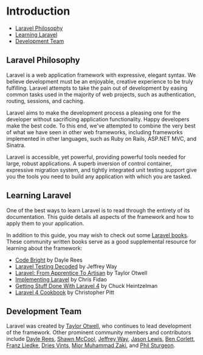 # Introduction

- [Laravel Philosophy](#laravel-philosophy)
- [Learning Laravel](#learning-laravel)
- [Development Team](#development-team)

<a name="laravel-philosophy"></a>
## Laravel Philosophy

Laravel is a web application framework with expressive, elegant syntax. We believe development must be an enjoyable, creative experience to be truly fulfilling. Laravel attempts to take the pain out of development by easing common tasks used in the majority of web projects, such as authentication, routing, sessions, and caching.

Laravel aims to make the development process a pleasing one for the developer without sacrificing application functionality. Happy developers make the best code. To this end, we've attempted to combine the very best of what we have seen in other web frameworks, including frameworks implemented in other languages, such as Ruby on Rails, ASP.NET MVC, and Sinatra.

Laravel is accessible, yet powerful, providing powerful tools needed for large, robust applications. A superb inversion of control container, expressive migration system, and tightly integrated unit testing support give you the tools you need to build any application with which you are tasked.

<a name="learning-laravel"></a>
## Learning Laravel

One of the best ways to learn Laravel is to read through the entirety of its documentation. This guide details all aspects of the framework and how to apply them to your application.

In addition to this guide, you may wish to check out some [Laravel books](http://wiki.laravel.io/Books). These community written books serve as a good supplemental resource for learning about the framework:

- [Code Bright](https://leanpub.com/codebright) by Dayle Rees
- [Laravel Testing Decoded](https://leanpub.com/laravel-testing-decoded) by Jeffrey Way
- [Laravel: From Apprentice To Artisan](https://leanpub.com/laravel) by Taylor Otwell
- [Implementing Laravel](https://leanpub.com/implementinglaravel) by Chris Fidao
- [Getting Stuff Done With Laravel 4](https://leanpub.com/gettingstuffdonelaravel) by Chuck Heintzelman
- [Laravel 4 Cookbook](https://leanpub.com/laravel4cookbook) by Christopher Pitt

<a name="development-team"></a>
## Development Team

Laravel was created by [Taylor Otwell](https://github.com/taylorotwell), who continues to lead development of the framework. Other prominent community members and contributors include [Dayle Rees](https://github.com/daylerees), [Shawn McCool](https://github.com/ShawnMcCool), [Jeffrey Way](https://github.com/JeffreyWay), [Jason Lewis](https://github.com/jasonlewis), [Ben Corlett](https://github.com/bencorlett), [Franz Liedke](https://github.com/franzliedke), [Dries Vints](https://github.com/driesvints), [Mior Muhammad Zaki](https://github.com/crynobone), and [Phil Sturgeon](https://github.com/philsturgeon).